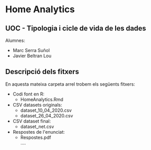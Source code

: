 # Home Analytics
## UOC - Tipologia i cicle de vida de les dades
Alumnes:
- Marc Serra Suñol
- Javier Beltran Lou

## Descripció dels fitxers

En aquesta mateixa carpeta arrel trobem els següents fitxers:

- Codi font en R: 
    - HomeAnalytics.Rmd
- CSV datasets originals:
    - dataset_10_04_2020.csv
    - dataset_26_04_2020.csv
- CSV dataset final:
    - dataset_net.csv
 - Respostes de l'enunciat:
    - Respostes.pdf    
....
